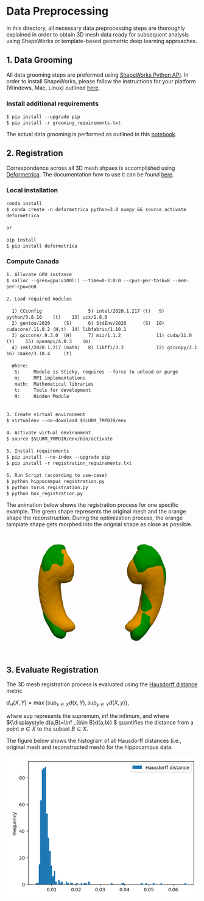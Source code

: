 # Data Preprocessing

In this directory, all necessary data preprocessing steps are thoroughly explained in order to obtain 3D mesh data ready for subsequent analysis using ShapeWorks or template-based geometric deep learning approaches. 

## 1. Data Grooming
All data grooming steps are preformed using [ShapeWorks Python API](http://sciinstitute.github.io/ShapeWorks/notebooks/getting-started-with-notebooks.html). In order to install ShapeWorks, please follow the instructions for your platform (Windows, Mac, Linux) outlined [here](http://sciinstitute.github.io/ShapeWorks/users/install.html).

### Install additional requirements
```console
$ pip install --upgrade pip
$ pip install -r grooming_requirements.txt
```

The actual data grooming is performed as outlined in this [notebook](./grooming.ipynb).

## 2. Registration
Correspondence across all 3D mesh shpaes is accomplished using [Deformetrica](http://www.deformetrica.org/). The documentation how to use it can be found [here](https://gitlab.com/icm-institute/aramislab/deformetrica/-/wikis/home).

### Local installation

```console
conda install
$ conda create -n deformetrica python=3.8 numpy && source activate deformetrica

or 

pip install
$ pip install deformetrica
```

### Compute Canada

```console
1. Allocate GPU instance
$ salloc --gres=gpu:v100l:1 --time=0-3:0:0 --cpus-per-task=8 --mem-per-cpu=6GB

2. Load required modules

  1) CCconfig                 5) intel/2020.1.217 (t)   9) python/3.8.10    (t)    13) ucx/1.8.0
  2) gentoo/2020     (S)      6) StdEnv/2020      (S)  10) cudacore/.11.0.2 (H,t)  14) libfabric/1.10.1
  3) gcccore/.9.3.0  (H)      7) mii/1.1.2             11) cuda/11.0        (t)    15) openmpi/4.0.3    (m)
  4) imkl/2020.1.217 (math)   8) libffi/3.3            12) gdrcopy/2.1             16) cmake/3.18.4     (t)

  Where:
   S:     Module is Sticky, requires --force to unload or purge
   m:     MPI implementations 
   math:  Mathematical libraries 
   t:     Tools for development
   H:     Hidden Module


3. Create virtual environment
$ virtualenv --no-download $SLURM_TMPDIR/env

4. Activate virtual environment 
$ source $SLURM_TMPDIR/env/bin/activate

5. Install requirements
$ pip install --no-index --upgrade pip
$ pip install -r registration_requirements.txt

6. Run Script (according to use-case)
$ python hippocampus_registration.py
$ python torus_registration.py
$ python box_registration.py
```

The animation below shows the registration process for one specific example. The green shape represents the original mesh and the orange shape the reconstruction. During the optimization process, the orange tamplate shape gets morphed into the orignial shape as close as possible. 

<p align="center">
  <img src="./figures/registration.gif" />
</p>


## 3. Evaluate Registration

The 3D mesh registration process is evaluated using the [Hausdorff distance](https://en.wikipedia.org/wiki/Hausdorff_distance) metric

${\displaystyle d_{\mathrm {H} }(X,Y)=\max \left \{\sup _{x\in X}d(x,Y),\,\sup _{y\in Y}d(X,y) \right \},\!}$

where sup represents the supremum, inf the infimum, and where ${\displaystyle d(a,B)=\inf _{b\in B}d(a,b)} $ quantifies the distance from a point ${\displaystyle a\in X}$ to the subset ${\displaystyle B\subseteq X}$.

The figure below shows the histogram of all Hausdorff distances (i.e., original mesh and reconstructed mesh) for the hippocampus data. 

<p align="center">
  <img src="./figures/hausdorff_histogram.png" />
</p>

